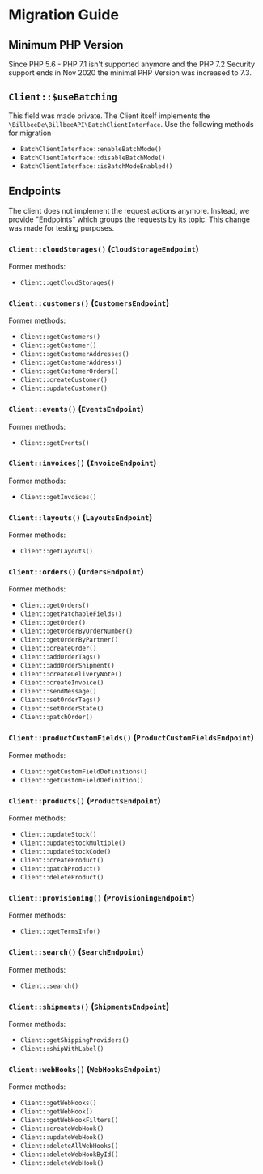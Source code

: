 # Migration Guide

## Minimum PHP Version
Since PHP 5.6 - PHP 7.1 isn't supported anymore and the PHP 7.2 Security support ends in Nov 2020 the minimal PHP Version
was increased to 7.3.

## `Client::$useBatching`

This field was made private. The Client itself implements the `\BillbeeDe\BillbeeAPI\BatchClientInterface`. Use the
following methods for migration

- `BatchClientInterface::enableBatchMode()`
- `BatchClientInterface::disableBatchMode()`
- `BatchClientInterface::isBatchModeEnabled()`

## Endpoints

The client does not implement the request actions anymore. Instead, we provide "Endpoints" which groups the requests by
its topic. This change was made for testing purposes.

### `Client::cloudStorages()` (`CloudStorageEndpoint`)
Former methods:
- `Client::getCloudStorages()`

### `Client::customers()` (`CustomersEndpoint`)
Former methods:
- `Client::getCustomers()`
- `Client::getCustomer()`
- `Client::getCustomerAddresses()`
- `Client::getCustomerAddress()`
- `Client::getCustomerOrders()`
- `Client::createCustomer()`
- `Client::updateCustomer()`

### `Client::events()` (`EventsEndpoint`)
Former methods:
- `Client::getEvents()`

### `Client::invoices()` (`InvoiceEndpoint`)
Former methods:
- `Client::getInvoices()`

### `Client::layouts()` (`LayoutsEndpoint`)
Former methods:
- `Client::getLayouts()`

### `Client::orders()` (`OrdersEndpoint`)
Former methods:
- `Client::getOrders()`
- `Client::getPatchableFields()`
- `Client::getOrder()`
- `Client::getOrderByOrderNumber()`
- `Client::getOrderByPartner()`
- `Client::createOrder()`
- `Client::addOrderTags()`
- `Client::addOrderShipment()`
- `Client::createDeliveryNote()`
- `Client::createInvoice()`
- `Client::sendMessage()`
- `Client::setOrderTags()`
- `Client::setOrderState()`
- `Client::patchOrder()`

### `Client::productCustomFields()` (`ProductCustomFieldsEndpoint`)
Former methods:
- `Client::getCustomFieldDefinitions()`
- `Client::getCustomFieldDefinition()`

### `Client::products()` (`ProductsEndpoint`)
Former methods:
- `Client::updateStock()`
- `Client::updateStockMultiple()`
- `Client::updateStockCode()`
- `Client::createProduct()`
- `Client::patchProduct()`
- `Client::deleteProduct()`

### `Client::provisioning()` (`ProvisioningEndpoint`)
Former methods:
- `Client::getTermsInfo()`

### `Client::search()` (`SearchEndpoint`)
Former methods:
- `Client::search()`

### `Client::shipments()` (`ShipmentsEndpoint`)
Former methods:
- `Client::getShippingProviders()`
- `Client::shipWithLabel()`

### `Client::webHooks()` (`WebHooksEndpoint`)
Former methods:
- `Client::getWebHooks()`
- `Client::getWebHook()`
- `Client::getWebHookFilters()`
- `Client::createWebHook()`
- `Client::updateWebHook()`
- `Client::deleteAllWebHooks()`
- `Client::deleteWebHookById()`
- `Client::deleteWebHook()`